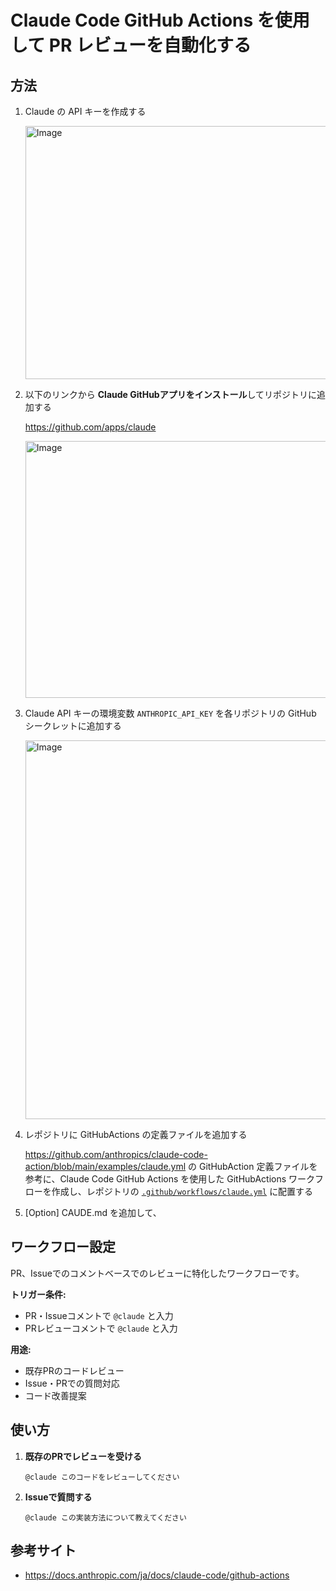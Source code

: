 # Claude Code GitHub Actions を使用して PR レビューを自動化する

## 方法

1. Claude の API キーを作成する

    <img width="500" height="405" alt="Image" src="https://github.com/user-attachments/assets/db479178-e777-4b29-b596-353bc876eb5c" />

2. 以下のリンクから **Claude GitHubアプリをインストール**してリポジトリに追加する

    https://github.com/apps/claude

    <img width="500" height="411" alt="Image" src="https://github.com/user-attachments/assets/ab03351a-dea1-45cc-b1af-9cb82cde3989" />

3. Claude API キーの環境変数 `ANTHROPIC_API_KEY` を各リポジトリの GitHub シークレットに追加する

    <img width="728" height="606" alt="Image" src="https://github.com/user-attachments/assets/baa344ee-a0cf-4377-9ffc-b95f6279f0d9" />

4. レポジトリに GitHubActions の定義ファイルを追加する

    https://github.com/anthropics/claude-code-action/blob/main/examples/claude.yml の GitHubAction 定義ファイルを参考に、Claude Code GitHub Actions を使用した GitHubActions ワークフローを作成し、レポジトリの [`.github/workflows/claude.yml`](../../.github/workflows/claude.yml) に配置する


5. [Option] CAUDE.md を追加して、

## ワークフロー設定

PR、Issueでのコメントベースでのレビューに特化したワークフローです。

**トリガー条件:**
- PR・Issueコメントで `@claude` と入力
- PRレビューコメントで `@claude` と入力

**用途:**
- 既存PRのコードレビュー
- Issue・PRでの質問対応
- コード改善提案

## 使い方

1. **既存のPRでレビューを受ける**
   ```
   @claude このコードをレビューしてください
   ```

2. **Issueで質問する**
   ```
   @claude この実装方法について教えてください
   ```

## 参考サイト

- https://docs.anthropic.com/ja/docs/claude-code/github-actions
